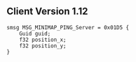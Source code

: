 ## Client Version 1.12

```rust,ignore
smsg MSG_MINIMAP_PING_Server = 0x01D5 {
    Guid guid;    
    f32 position_x;    
    f32 position_y;    
}

```
